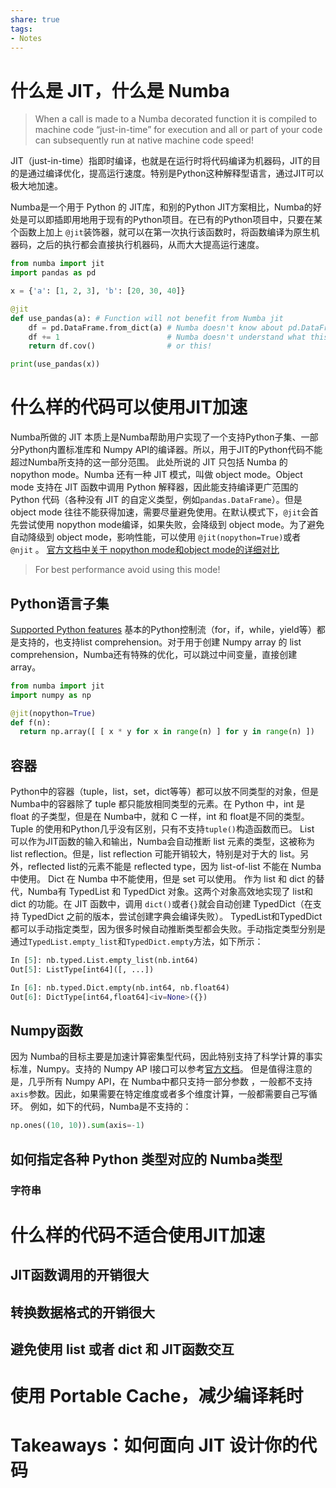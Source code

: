 ```yaml
---
share: true
tags:
- Notes
---
```

# 什么是 JIT，什么是 Numba
> When a call is made to a Numba decorated function it is compiled to machine code “just-in-time” for execution and all or part of your code can subsequently run at native machine code speed!


JIT（just-in-time）指即时编译，也就是在运行时将代码编译为机器码，JIT的目的是通过编译优化，提高运行速度。特别是Python这种解释型语言，通过JIT可以极大地加速。

Numba是一个用于 Python 的 JIT库，和别的Python JIT方案相比，Numba的好处是可以即插即用地用于现有的Python项目。在已有的Python项目中，只要在某个函数上加上 `@jit`装饰器，就可以在第一次执行该函数时，将函数编译为原生机器码，之后的执行都会直接执行机器码，从而大大提高运行速度。

```python
from numba import jit
import pandas as pd

x = {'a': [1, 2, 3], 'b': [20, 30, 40]}

@jit
def use_pandas(a): # Function will not benefit from Numba jit
    df = pd.DataFrame.from_dict(a) # Numba doesn't know about pd.DataFrame
    df += 1                        # Numba doesn't understand what this is
    return df.cov()                # or this!

print(use_pandas(x))
```
# 什么样的代码可以使用JIT加速
Numba所做的 JIT 本质上是Numba帮助用户实现了一个支持Python子集、一部分Python内置标准库和 Numpy API的编译器。所以，用于JIT的Python代码不能超过Numba所支持的这一部分范围。
此处所说的 JIT 只包括 Numba 的 nopython mode。Numba 还有一种 JIT 模式，叫做 object mode。Object mode 支持在 JIT 函数中调用 Python 解释器，因此能支持编译更广范围的 Python 代码（各种没有 JIT 的自定义类型，例如`pandas.DataFrame`）。但是 object mode 往往不能获得加速，需要尽量避免使用。在默认模式下，`@jit`会首先尝试使用 nopython mode编译，如果失败，会降级到 object mode。为了避免自动降级到 object mode，影响性能，可以使用 `@jit(nopython=True)`或者 `@njit` 。
[官方文档中关于 nopython mode和object mode的详细对比](https://numba.pydata.org/numba-doc/dev/user/performance-tips.html#no-python-mode-vs-object-mode)
> For best performance avoid using this mode!

## Python语言子集
[Supported Python features](https://numba.pydata.org/numba-doc/dev/reference/pysupported.html#)
基本的Python控制流（for，if，while，yield等）都是支持的，也支持list comprehension。对于用于创建 Numpy array 的 list comprehension，Numba还有特殊的优化，可以跳过中间变量，直接创建 array。
```python
from numba import jit
import numpy as np

@jit(nopython=True)
def f(n):
  return np.array([ [ x * y for x in range(n) ] for y in range(n) ])
```
## 容器
Python中的容器（tuple，list，set，dict等等）都可以放不同类型的对象，但是 Numba中的容器除了 tuple 都只能放相同类型的元素。在 Python 中，int 是 float 的子类型，但是在 Numba中，就和 C 一样，int 和 float是不同的类型。
Tuple 的使用和Python几乎没有区别，只有不支持`tuple()`构造函数而已。
List 可以作为JIT函数的输入和输出，Numba会自动推断 list 元素的类型，这被称为 list reflection。但是，list reflection 可能开销较大，特别是对于大的 list。另外，reflected list的元素不能是 reflected type，因为 list-of-list 不能在 Numba 中使用。
Dict 在 Numba 中不能使用，但是 set 可以使用。
作为 list 和 dict 的替代，Numba有 TypedList 和 TypedDict 对象。这两个对象高效地实现了 list和dict 的功能。在 JIT 函数中，调用 `dict()`或者`{}`就会自动创建 TypedDict（在支持 TypedDict 之前的版本，尝试创建字典会编译失败）。
TypedList和TypedDict都可以手动指定类型，因为很多时候自动推断类型都会失败。手动指定类型分别是通过`TypedList.empty_list`和`TypedDict.empty`方法，如下所示：
```python
In [5]: nb.typed.List.empty_list(nb.int64)
Out[5]: ListType[int64]([, ...])

In [6]: nb.typed.Dict.empty(nb.int64, nb.float64)
Out[6]: DictType[int64,float64]<iv=None>({})
```
## Numpy函数
因为 Numba的目标主要是加速计算密集型代码，因此特别支持了科学计算的事实标准，Numpy。支持的 Numpy AP I接口可以参考[官方文档](https://numba.pydata.org/numba-doc/dev/reference/numpysupported.html#)。
但是值得注意的是，几乎所有 Numpy API，在 Numba中都只支持一部分参数 ，一般都不支持 `axis`参数。因此，如果需要在特定维度或者多个维度计算，一般都需要自己写循环。
例如，如下的代码，Numba是不支持的：
```python
np.ones((10, 10)).sum(axis=-1)
```
## 如何指定各种 Python 类型对应的 Numba类型
### 字符串
# 什么样的代码不适合使用JIT加速
## JIT函数调用的开销很大
## 转换数据格式的开销很大
## 避免使用 list 或者 dict 和 JIT函数交互
# 使用 Portable Cache，减少编译耗时
# Takeaways：如何面向 JIT 设计你的代码

